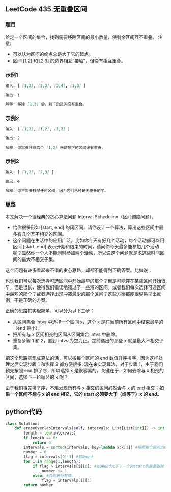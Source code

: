 ## LeetCode 435.无重叠区间
### 题目
给定一个区间的集合，找到需要移除区间的最小数量，使剩余区间互不重叠。
注意:
* 可以认为区间的终点总是大于它的起点。
* 区间 [1,2] 和 [2,3] 的边界相互“接触”，但没有相互重叠。

### 示例1
```markdown
输入: [ [1,2], [2,3], [3,4], [1,3] ]

输出: 1

解释: 移除 [1,3] 后，剩下的区间没有重叠。
```

### 示例2
```markdown
输入: [ [1,2], [1,2], [1,2] ]

输出: 2

解释: 你需要移除两个 [1,2] 来使剩下的区间没有重叠。
```

### 示例2
```markdown
输入: [ [1,2], [2,3] ]

输出: 0

解释: 你不需要移除任何区间，因为它们已经是无重叠的了。
```

### 思路
本文解决一个很经典的贪心算法问题 Interval Scheduling（区间调度问题）。
* 给你很多形如 [start, end] 的闭区间，请你设计一个算法，算出这些区间中最多有几个互不相交的区间。
* 这个问题在生活中的应用广泛，比如你今天有好几个活动，每个活动都可以用区间 [start, end] 表示开始和结束的时间，请问你今天最多能参加几个活动呢？显然你一个人不能同时参加两个活动，所以说这个问题就是求这些时间区间的最大不相交子集。

这个问题有许多看起来不错的贪心思路，却都不能得到正确答案。比如说：

也许我们可以每次选择可选区间中开始最早的那个？但是可能存在某些区间开始很早，但是很长，使得我们错误地错过了一些短的区间。或者我们每次选择可选区间中最短的那个？或者选择出现冲突最少的那个区间？这些方案都能很容易举出反例，不是正确的方案。

正确的思路其实很简单，可以分为以下三步：

* 从区间集合 intvs 中选择一个区间 x，这个 x 是在当前所有区间中结束最早的（end 最小）。
* 把所有与 x 区间相交的区间从区间集合 intvs 中删除。
* 重复步骤 1 和 2，直到 intvs 为空为止。之前选出的那些 x 就是最大不相交子集。

把这个思路实现成算法的话，可以按每个区间的 end 数值升序排序，因为这样处理之后实现步骤 1 和步骤 2 都方便很多:
现在来实现算法，对于步骤 1，由于我们预先按照 end 排了序，所以选择 x 是很容易的。关键在于，如何去除与 x 相交的区间，选择下一轮循环的 x 呢？

由于我们事先排了序，不难发现所有与 x 相交的区间必然会与 x 的 end 相交；**如果一个区间不想与 x 的 end 相交，它的 start 必须要大于（或等于）x 的 end。**

## python代码
```python
class Solution:
    def eraseOverlapIntervals(self, intervals: List[List[int]]) -> int:
        length = len(intervals)
        if length == 0:
            return 0
        intervals = sorted(intervals, key=lambda x:x[1]) #按照每个区间的end数值升序排序
        number = 0
        flag = intervals[0][1] #初始end
        for i in range(1,length):
            if flag > intervals[i][0]: #如果end大于下一个的start则需要删除
                number += 1
            else: #否则进行替换
                flag = intervals[i][1]
        return number
```





